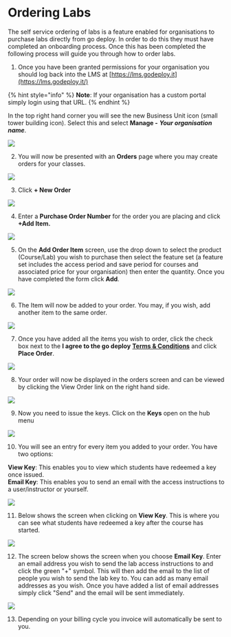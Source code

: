 # Ordering Labs

The self service ordering of labs is a feature enabled for organisations to purchase labs directly from go deploy.  In order to do this they must have completed an onboarding process.  Once this has been completed the following process will guide you through how to order labs.

1. Once you have been granted permissions for your organisation you should log back into the LMS at [https://lms.godeploy.it](https://lms.godeploy.it/)

{% hint style="info" %}
**Note**: If your organisation has a custom portal simply login using that URL.
{% endhint %}

In the top right hand corner you will see the new Business Unit icon \(small tower building icon\).  Select this and select **Manage -** _**Your organisation name**_.

![](../.gitbook/assets/image%20%2811%29.png)

2. You will now be presented with an **Orders** page where you may create orders for your classes.  

![](../.gitbook/assets/image%20%2837%29.png)

3. Click **+ New Order** 

![](../.gitbook/assets/image%20%2822%29.png)

4. Enter a **Purchase Order Number** for the order you are placing and click **+Add Item.**

![](../.gitbook/assets/image%20%2812%29.png)

5. On the **Add Order Item** screen, use the drop down to select the product \(Course/Lab\) you wish to purchase then select the feature set \(a feature set includes the access period and save period for courses and associated price for your organisation\) then enter the quantity.  Once you have completed the form click **Add**.

![](../.gitbook/assets/image%20%2841%29.png)

6. The Item will now be added to your order.  You may, if you wish, add another item to the same order.

![](../.gitbook/assets/image%20%2830%29.png)

7. Once you have added all the items you wish to order, click the check box next to the **I agree to the go deploy** [**Terms & Conditions**](https://www.godeploy.it/terms) and click **Place Order**.

![](../.gitbook/assets/image%20%2817%29.png)

8. Your order will now be displayed in the orders screen and can be viewed by clicking the View Order link on the right hand side.

![](../.gitbook/assets/image%20%2836%29.png)

9. Now you need to issue the keys.  Click on the **Keys** open on the hub menu

![](../.gitbook/assets/image%20%2827%29.png)

10. You will see an entry for every item you added to your order.  You have two options: 

**View Key**: This enables you to view which students have redeemed a key once issued.  
**Email Key**: This enables you to send an email with the access instructions to a user/instructor or yourself.

![](../.gitbook/assets/image%20%2823%29.png)

11. Below shows the screen when clicking on **View Key**.  This is where you can see what students have redeemed a key after the course has started.

![](../.gitbook/assets/image%20%2828%29.png)

12. The screen below shows the screen when you choose **Email Key**.  Enter an email address you wish to send the lab access instructions to and click the green "+" symbol. This will then add the email to the list of people you wish to send the lab key to. You can add as many email addresses as you wish. Once you have added a list of email addresses simply click "Send" and the email will be sent immediately.

![](../.gitbook/assets/image%20%2814%29.png)

13. Depending on your billing cycle you invoice will automatically be sent to you.

